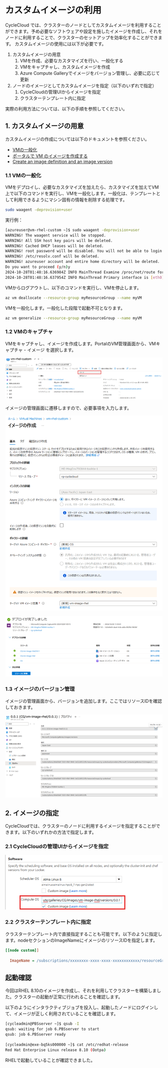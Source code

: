 # カスタムイメージの利用

CycleCloud では、クラスターのノードとしてカスタムイメージを利用することができます。予め必要なソフトウェアや設定を施したイメージを作成し、それをノードに利用することで、クラスターのセットアップを効率化することができます。
カスタムイメージの使用には以下が必要です。

1. カスタムイメージの用意
   1. VMを作成、必要なカスタマイズを行い、一般化する
   2. VMをキャプチャし、カスタムイメージを作成
   3. Azure Compute Galleryでイメージをバージョン管理し、必要に応じて更新
2. ノードのイメージとしてカスタムイメージを指定（以下のいずれで指定）
   1. CycleCloudの管理UIからイメージを指定
   2. クラスターテンプレート内に指定

実際の利用方法については、以下の手順を参照してください。

## 1. カスタムイメージの用意

カスタムイメージの作成については以下のドキュメントを参照ください。
- [VMの一般化](https://learn.microsoft.com/ja-jp/azure/virtual-machines/generalize)
- [ポータルで VM のイメージを作成する ](https://learn.microsoft.com/ja-jp/azure/virtual-machines/capture-image-portal)
- [Create an image definition and an image version](https://learn.microsoft.com/ja-jp/azure/virtual-machines/image-version?tabs=portal%2Ccli2) 

### 1.1 VMの一般化

VMをデプロイし、必要なカスタマイズを加えたら、カスタマイズを加えてVM上で以下のコマンドを実行し、VMを一般化します。一般化は、テンプレートとして利用できるようにマシン固有の情報を削除する処理です。

```bash
sudo waagent -deprovision+user
```

実行例：

```bash
[azureuser@vm-rhel-custom ~]$ sudo waagent -deprovision+user
WARNING! The waagent service will be stopped.
WARNING! All SSH host key pairs will be deleted.
WARNING! Cached DHCP leases will be deleted.
WARNING! root password will be disabled. You will not be able to login as root.
WARNING! /etc/resolv.conf will be deleted.
WARNING! azureuser account and entire home directory will be deleted.
Do you want to proceed (y/n)y
2024-10-28T01:48:16.636984Z INFO MainThread Examine /proc/net/route for primary interface
2024-10-28T01:48:16.637954Z INFO MainThread Primary interface is [eth0]
```

VMからログアウトし、以下のコマンドを実行し、VMを停止します。

```bash
az vm deallocate --resource-group myResourceGroup --name myVM
```

VMを一般化します。一般化した段階で起動不可となります。

```bash
az vm generalize --resource-group myResourceGroup --name myVM
```
### 1.2 VMのキャプチャ

VMをキャプチャし、イメージを作成します。PortalのVM管理画面から、VMキャプチャ - イメージ を選択します。

![PortalからのVMをキャプチャ](docs/images/2024-10-28-11-03-50.png)

イメージの管理画面に遷移しますので、必要事項を入力します。

![](docs/images/2024-10-28-11-34-32.png)

![](docs/images/2024-10-28-11-45-31.png)

### 1.3 イメージのバージョン管理

イメージの管理画面から、バージョンを追加します。ここではリソースIDを確認しておきます。

![](docs/images/2024-10-28-11-46-56.png)

## 2. イメージの指定

CycleCloudでは、クラスターのノードに利用するイメージを指定することができます。以下のいずれかの方法で指定します。

### 2.1 CycleCloudの管理UIからイメージを指定



![](docs/images/2024-10-28-11-57-21.png)

### 2.2 クラスターテンプレート内に指定

クラスターテンプレート内で直接指定することも可能です。以下のように指定します。nodeセクションのImageNameにイメージのリソースIDを指定します。

```ini
[[node custom]]

  ImageName = /subscriptions/xxxxxxxx-xxxx-xxxx-xxxxxxxxxxxx/resourceGroups/MyResourceGroup/providers/Microsoft.Compute/images/MyCustomImage
```

## 起動確認

今回はRHEL 8.10のイメージを作成し、それを利用してクラスターを構築しました。クラスターの起動が正常に行われることを確認します。

以下のようにインタラクティブジョブを投入し、起動したノードにログインして、イメージが正しく利用されていることを確認します。

```bash
[cycleadmin@PBSserver ~]$ qsub -I
qsub: waiting for job 6.PBSserver to start
qsub: job 6.PBSserver ready

[cycleadmin@exe-bq5ks000000 ~]$ cat /etc/redhat-release
Red Hat Enterprise Linux release 8.10 (Ootpa)
```

RHELで起動していることが確認できました。
